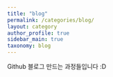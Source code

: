 ```yaml
---
title: "blog"
permalink: /categories/blog/
layout: category
author_profile: true
sidebar_main: true
taxonomy: blog
---
```


Github 블로그 만드는 과정들입니다 :D

